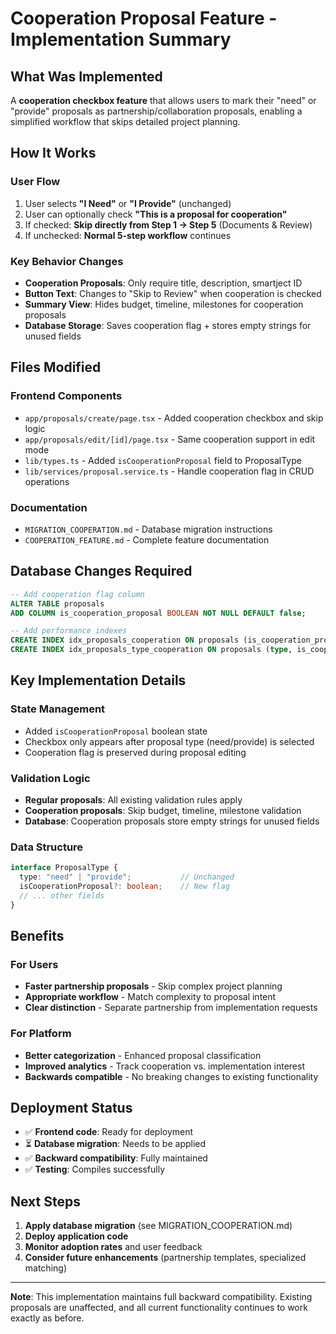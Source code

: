 # Cooperation Proposal Feature - Implementation Summary

## What Was Implemented

A **cooperation checkbox feature** that allows users to mark their "need" or "provide" proposals as partnership/collaboration proposals, enabling a simplified workflow that skips detailed project planning.

## How It Works

### User Flow
1. User selects **"I Need"** or **"I Provide"** (unchanged)
2. User can optionally check **"This is a proposal for cooperation"**
3. If checked: **Skip directly from Step 1 → Step 5** (Documents & Review)
4. If unchecked: **Normal 5-step workflow** continues

### Key Behavior Changes
- **Cooperation Proposals**: Only require title, description, smartject ID
- **Button Text**: Changes to "Skip to Review" when cooperation is checked
- **Summary View**: Hides budget, timeline, milestones for cooperation proposals
- **Database Storage**: Saves cooperation flag + stores empty strings for unused fields

## Files Modified

### Frontend Components
- `app/proposals/create/page.tsx` - Added cooperation checkbox and skip logic
- `app/proposals/edit/[id]/page.tsx` - Same cooperation support in edit mode
- `lib/types.ts` - Added `isCooperationProposal` field to ProposalType
- `lib/services/proposal.service.ts` - Handle cooperation flag in CRUD operations

### Documentation
- `MIGRATION_COOPERATION.md` - Database migration instructions
- `COOPERATION_FEATURE.md` - Complete feature documentation

## Database Changes Required

```sql
-- Add cooperation flag column
ALTER TABLE proposals 
ADD COLUMN is_cooperation_proposal BOOLEAN NOT NULL DEFAULT false;

-- Add performance indexes
CREATE INDEX idx_proposals_cooperation ON proposals (is_cooperation_proposal);
CREATE INDEX idx_proposals_type_cooperation ON proposals (type, is_cooperation_proposal);
```

## Key Implementation Details

### State Management
- Added `isCooperationProposal` boolean state
- Checkbox only appears after proposal type (need/provide) is selected
- Cooperation flag is preserved during proposal editing

### Validation Logic
- **Regular proposals**: All existing validation rules apply
- **Cooperation proposals**: Skip budget, timeline, milestone validation
- **Database**: Cooperation proposals store empty strings for unused fields

### Data Structure
```typescript
interface ProposalType {
  type: "need" | "provide";           // Unchanged
  isCooperationProposal?: boolean;    // New flag
  // ... other fields
}
```

## Benefits

### For Users
- **Faster partnership proposals** - Skip complex project planning
- **Appropriate workflow** - Match complexity to proposal intent
- **Clear distinction** - Separate partnership from implementation requests

### For Platform
- **Better categorization** - Enhanced proposal classification
- **Improved analytics** - Track cooperation vs. implementation interest
- **Backwards compatible** - No breaking changes to existing functionality

## Deployment Status

- ✅ **Frontend code**: Ready for deployment
- ⏳ **Database migration**: Needs to be applied
- ✅ **Backward compatibility**: Fully maintained
- ✅ **Testing**: Compiles successfully

## Next Steps

1. **Apply database migration** (see MIGRATION_COOPERATION.md)
2. **Deploy application code**
3. **Monitor adoption rates** and user feedback
4. **Consider future enhancements** (partnership templates, specialized matching)

---

**Note**: This implementation maintains full backward compatibility. Existing proposals are unaffected, and all current functionality continues to work exactly as before.